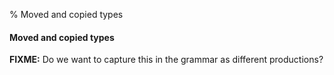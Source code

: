 % Moved and copied types

#### Moved and copied types

**FIXME:** Do we want to capture this in the grammar as different productions?

